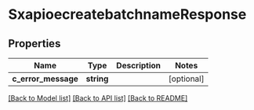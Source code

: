 # SxapioecreatebatchnameResponse

## Properties
Name | Type | Description | Notes
------------ | ------------- | ------------- | -------------
**c_error_message** | **string** |  | [optional] 

[[Back to Model list]](../README.md#documentation-for-models) [[Back to API list]](../README.md#documentation-for-api-endpoints) [[Back to README]](../README.md)


